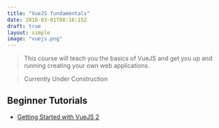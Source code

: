 ```yaml
---
title: "VueJS fundamentals"
date: 2018-03-01T08:16:15Z
draft: true
layout: simple
image: "vuejs.png"
---
```


> This course will teach you the basics of VueJS and get you up and running creating your own web applications.

> Currently Under Construction

## Beginner Tutorials

* [Getting Started with VueJS 2](/javascript/vuejs/getting-started-with-vuejs/)